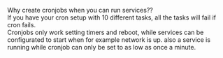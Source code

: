 Why create cronjobs when you can run services?? <br />
If you have your cron setup with 10 different tasks, all the tasks will fail if cron fails. <br />
Cronjobs only work setting timers and reboot, while services can be configurated to start when for example network is up. 
also a service is running while cronjob can only be set to as low as once a minute.
